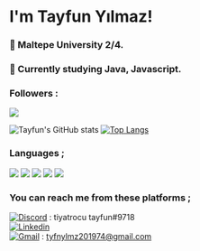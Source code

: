 # I'm Tayfun Yılmaz!

### :construction_worker: Maltepe University 2/4.
### :orange_book: Currently studying Java, Javascript.

### Followers :
[![](https://img.shields.io/github/followers/{ttayfunylmz}.svg?style=social&label=Follow&maxAge=2592000)]()

![Tayfun's GitHub stats](https://github-readme-stats.vercel.app/api?username=ttayfunylmz&show_icons=true&theme=synthwave)
[![Top Langs](https://github-readme-stats.vercel.app/api/top-langs/?username=ttayfunylmz&layout=compact)](https://github.com/ttayfunylmz/github-readme-stats)

### Languages ;
[![](https://img.shields.io/badge/HTML5-E34F26?style=for-the-badge&logo=html5&logoColor=white)]()
[![](https://img.shields.io/badge/CSS3-1572B6?style=for-the-badge&logo=css3&logoColor=white)]()
[![](https://img.shields.io/badge/JavaScript-F7DF1E?style=for-the-badge&logo=javascript&logoColor=black)]()
[![](https://img.shields.io/badge/Java-ED8B00?style=for-the-badge&logo=java&logoColor=white)]()
[![](https://img.shields.io/badge/C-00599C?style=for-the-badge&logo=c&logoColor=white)]()
### You can reach me from these platforms ;
[![Discord](https://img.shields.io/badge/Discord-7289DA?style=for-the-badge&logo=discord&logoColor=white)]() : tiyatrocu tayfun#9718
<br>
[![Linkedin](https://img.shields.io/badge/LinkedIn-0077B5?style=for-the-badge&logo=linkedin&logoColor=white)](https://www.linkedin.com/in/ttayfunylmz/)
<br>
[![Gmail](https://img.shields.io/badge/Gmail-D14836?style=for-the-badge&logo=gmail&logoColor=white)]() : tyfnylmz201974@gmail.com
